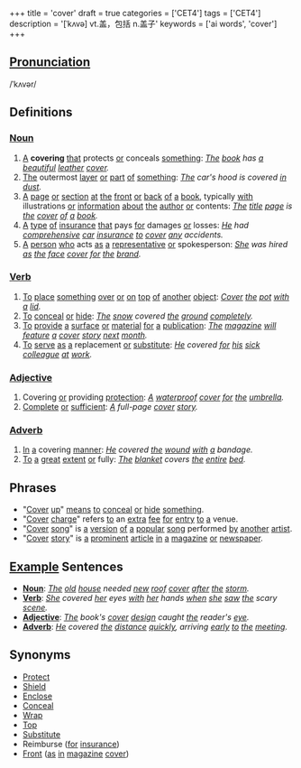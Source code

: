 +++
title = 'cover'
draft = true
categories = ['CET4']
tags = ['CET4']
description = '[ˈkʌvə] vt.盖，包括 n.盖子'
keywords = ['ai words', 'cover']
+++

## [Pronunciation](/en/post/pronunciation/)
/ˈkʌvər/

## Definitions
### [Noun](/en/post/noun/)
1. [A](/en/post/a/) **covering** [that](/en/post/that/) protects [or](/en/post/or/) conceals [something](/en/post/something/): *[The](/en/post/the/) [book](/en/post/book/) has [a](/en/post/a/) [beautiful](/en/post/beautiful/) [leather](/en/post/leather/) [cover](/en/post/cover/).*
2. [The](/en/post/the/) outermost [layer](/en/post/layer/) [or](/en/post/or/) [part](/en/post/part/) [of](/en/post/of/) [something](/en/post/something/): *[The](/en/post/the/) car's hood is covered [in](/en/post/in/) [dust](/en/post/dust/).*
3. [A](/en/post/a/) [page](/en/post/page/) [or](/en/post/or/) [section](/en/post/section/) [at](/en/post/at/) [the](/en/post/the/) [front](/en/post/front/) [or](/en/post/or/) [back](/en/post/back/) [of](/en/post/of/) [a](/en/post/a/) [book](/en/post/book/), typically [with](/en/post/with/) illustrations [or](/en/post/or/) [information](/en/post/information/) [about](/en/post/about/) [the](/en/post/the/) [author](/en/post/author/) [or](/en/post/or/) contents: *[The](/en/post/the/) [title](/en/post/title/) [page](/en/post/page/) is [the](/en/post/the/) [cover](/en/post/cover/) [of](/en/post/of/) [a](/en/post/a/) [book](/en/post/book/).*
4. [A](/en/post/a/) [type](/en/post/type/) [of](/en/post/of/) [insurance](/en/post/insurance/) [that](/en/post/that/) pays [for](/en/post/for/) damages [or](/en/post/or/) losses: *[He](/en/post/he/) had [comprehensive](/en/post/comprehensive/) [car](/en/post/car/) [insurance](/en/post/insurance/) [to](/en/post/to/) [cover](/en/post/cover/) [any](/en/post/any/) accidents.*
5. [A](/en/post/a/) [person](/en/post/person/) [who](/en/post/who/) acts [as](/en/post/as/) [a](/en/post/a/) [representative](/en/post/representative/) [or](/en/post/or/) spokesperson: *[She](/en/post/she/) was hired [as](/en/post/as/) [the](/en/post/the/) [face](/en/post/face/) [cover](/en/post/cover/) [for](/en/post/for/) [the](/en/post/the/) [brand](/en/post/brand/).*

### [Verb](/en/post/verb/)
1. [To](/en/post/to/) [place](/en/post/place/) [something](/en/post/something/) [over](/en/post/over/) [or](/en/post/or/) [on](/en/post/on/) [top](/en/post/top/) [of](/en/post/of/) [another](/en/post/another/) [object](/en/post/object/): *[Cover](/en/post/cover/) [the](/en/post/the/) [pot](/en/post/pot/) [with](/en/post/with/) [a](/en/post/a/) [lid](/en/post/lid/).*
2. [To](/en/post/to/) [conceal](/en/post/conceal/) [or](/en/post/or/) [hide](/en/post/hide/): *[The](/en/post/the/) [snow](/en/post/snow/) covered [the](/en/post/the/) [ground](/en/post/ground/) [completely](/en/post/completely/).*
3. [To](/en/post/to/) [provide](/en/post/provide/) [a](/en/post/a/) [surface](/en/post/surface/) [or](/en/post/or/) [material](/en/post/material/) [for](/en/post/for/) [a](/en/post/a/) [publication](/en/post/publication/): *[The](/en/post/the/) [magazine](/en/post/magazine/) [will](/en/post/will/) [feature](/en/post/feature/) [a](/en/post/a/) [cover](/en/post/cover/) [story](/en/post/story/) [next](/en/post/next/) [month](/en/post/month/).*
4. [To](/en/post/to/) [serve](/en/post/serve/) [as](/en/post/as/) [a](/en/post/a/) replacement [or](/en/post/or/) [substitute](/en/post/substitute/): *[He](/en/post/he/) covered [for](/en/post/for/) [his](/en/post/his/) [sick](/en/post/sick/) [colleague](/en/post/colleague/) [at](/en/post/at/) [work](/en/post/work/).*

### [Adjective](/en/post/adjective/)
1. Covering [or](/en/post/or/) providing [protection](/en/post/protection/): *[A](/en/post/a/) [waterproof](/en/post/waterproof/) [cover](/en/post/cover/) [for](/en/post/for/) [the](/en/post/the/) [umbrella](/en/post/umbrella/).*
2. [Complete](/en/post/complete/) [or](/en/post/or/) [sufficient](/en/post/sufficient/): *[A](/en/post/a/) full-page [cover](/en/post/cover/) [story](/en/post/story/).*

### [Adverb](/en/post/adverb/)
1. [In](/en/post/in/) [a](/en/post/a/) covering [manner](/en/post/manner/): *[He](/en/post/he/) covered [the](/en/post/the/) [wound](/en/post/wound/) [with](/en/post/with/) [a](/en/post/a/) bandage.*
2. [To](/en/post/to/) [a](/en/post/a/) [great](/en/post/great/) [extent](/en/post/extent/) [or](/en/post/or/) fully: *[The](/en/post/the/) [blanket](/en/post/blanket/) covers [the](/en/post/the/) [entire](/en/post/entire/) [bed](/en/post/bed/).*

## Phrases
- "[Cover](/en/post/cover/) [up](/en/post/up/)" [means](/en/post/means/) [to](/en/post/to/) [conceal](/en/post/conceal/) [or](/en/post/or/) [hide](/en/post/hide/) [something](/en/post/something/).
- "[Cover](/en/post/cover/) [charge](/en/post/charge/)" refers [to](/en/post/to/) an [extra](/en/post/extra/) [fee](/en/post/fee/) [for](/en/post/for/) [entry](/en/post/entry/) [to](/en/post/to/) [a](/en/post/a/) venue.
- "[Cover](/en/post/cover/) [song](/en/post/song/)" is [a](/en/post/a/) [version](/en/post/version/) [of](/en/post/of/) [a](/en/post/a/) [popular](/en/post/popular/) [song](/en/post/song/) performed [by](/en/post/by/) [another](/en/post/another/) [artist](/en/post/artist/).
- "[Cover](/en/post/cover/) [story](/en/post/story/)" is [a](/en/post/a/) [prominent](/en/post/prominent/) [article](/en/post/article/) [in](/en/post/in/) [a](/en/post/a/) [magazine](/en/post/magazine/) [or](/en/post/or/) [newspaper](/en/post/newspaper/).

## [Example](/en/post/example/) Sentences
- **[Noun](/en/post/noun/)**: *[The](/en/post/the/) [old](/en/post/old/) [house](/en/post/house/) needed [new](/en/post/new/) [roof](/en/post/roof/) [cover](/en/post/cover/) [after](/en/post/after/) [the](/en/post/the/) [storm](/en/post/storm/).*
- **[Verb](/en/post/verb/)**: *[She](/en/post/she/) covered [her](/en/post/her/) eyes [with](/en/post/with/) [her](/en/post/her/) hands [when](/en/post/when/) [she](/en/post/she/) [saw](/en/post/saw/) [the](/en/post/the/) scary [scene](/en/post/scene/).*
- **[Adjective](/en/post/adjective/)**: *[The](/en/post/the/) book's [cover](/en/post/cover/) [design](/en/post/design/) caught [the](/en/post/the/) reader's [eye](/en/post/eye/).*
- **[Adverb](/en/post/adverb/)**: *[He](/en/post/he/) covered [the](/en/post/the/) [distance](/en/post/distance/) [quickly](/en/post/quickly/), arriving [early](/en/post/early/) [to](/en/post/to/) [the](/en/post/the/) [meeting](/en/post/meeting/).*

## Synonyms
- [Protect](/en/post/protect/)
- [Shield](/en/post/shield/)
- [Enclose](/en/post/enclose/)
- [Conceal](/en/post/conceal/)
- [Wrap](/en/post/wrap/)
- [Top](/en/post/top/)
- [Substitute](/en/post/substitute/)
- Reimburse ([for](/en/post/for/) [insurance](/en/post/insurance/))
- [Front](/en/post/front/) ([as](/en/post/as/) [in](/en/post/in/) [magazine](/en/post/magazine/) [cover](/en/post/cover/))
